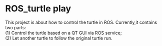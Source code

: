 # ROS_turtle play
This project is about how to control the turtle in ROS. Currently,it contains two parts:  
(1) Control the turtle based on a QT GUI via ROS service;  
(2) Let another turtle to follow the original turtle run.  
